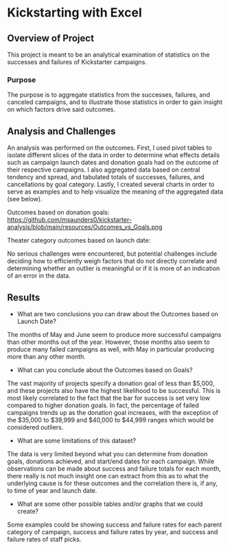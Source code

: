 # Kickstarting with Excel

## Overview of Project
This project is meant to be an analytical examination of statistics on the successes and failures of Kickstarter campaigns.

### Purpose
The purpose is to aggregate statistics from the successes, failures, and canceled campaigns, and to illustrate those statistics in order to gain insight on which factors drive said outcomes.

## Analysis and Challenges
An analysis was performed on the outcomes. First, I used pivot tables to isolate different slices of the data in order to determine what effects details such as campaign launch dates and donation goals had on the outcome of their respective campaigns. I also aggregated data based on central tendency and spread, and tabulated totals of successes, failures, and cancellations by goal category. Lastly, I created several charts in order to serve as examples and to help visualize the meaning of the aggregated data (see below).

Outcomes based on donation goals:
https://github.com/msaunders0/kickstarter-analysis/blob/main/resources/Outcomes_vs_Goals.png

Theater category outcomes based on launch date:

No serious challenges were encountered, but potential challenges include deciding how to efficiently weigh factors that do not directly correlate and determining whether an outlier is meaningful or if it is more of an indication of an error in the data.

## Results

- What are two conclusions you can draw about the Outcomes based on Launch Date?

The months of May and June seem to produce more successful campaigns than other months out of the year. However, those months also seem to produce many failed campaigns as well, with May in particular producing more than any other month. 

- What can you conclude about the Outcomes based on Goals?

The vast majority of projects specify a donation goal of less than $5,000, and these projects also have the highest likelihood to be successful. This is most likely correlated to the fact that the bar for success is set very low compared to higher donation goals. In fact, the percentage of failed campaigns trends up as the donation goal increases, with the exception of the $35,000 to $39,999 and $40,000 to $44,999 ranges which would be considered outliers.

- What are some limitations of this dataset?

The data is very limited beyond what you can determine from donation goals, donations achieved, and start/end dates for each campaign. While observations can be made about success and failure totals for each month, there really is not much insight one can extract from this as to what the underlying cause is for these outcomes and the correlation there is, if any, to time of year and launch date. 

- What are some other possible tables and/or graphs that we could create?

Some examples could be showing success and failure rates for each parent category of campaign, success and failure rates by year, and success and failure rates of staff picks.
